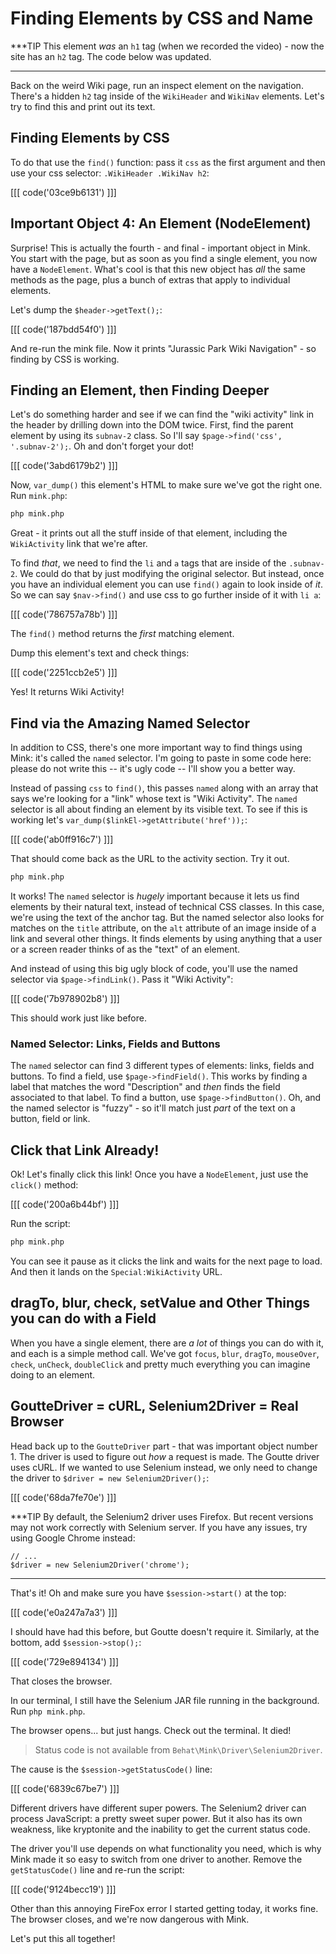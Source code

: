 # Finding Elements by CSS and Name

***TIP
This element *was* an `h1` tag (when we recorded the video) - now the site has an
`h2` tag. The code below was updated.
***

Back on the weird Wiki page, run an inspect element on the navigation. There's a hidden
`h2`  tag inside of the `WikiHeader` and `WikiNav` elements. Let's try to find
this and print out its text.

## Finding Elements by CSS

To do that use the `find()` function: pass it `css` as the first argument and then
use your css selector: `.WikiHeader .WikiNav h2`:

[[[ code('03ce9b6131') ]]]

## Important Object 4: An Element (NodeElement)

Surprise! This is actually the fourth - and final - important object in Mink. You
start with the page, but as soon as you find a single element, you now have a
`NodeElement`. What's cool is that this new object has *all* the same methods
as the page, plus a bunch of extras that apply to individual elements.

Let's dump the `$header->getText();`:

[[[ code('187bdd54f0') ]]]

And re-run the mink file. Now it prints "Jurassic Park Wiki Navigation" - so finding
by CSS is working.

## Finding an Element, then Finding Deeper

Let's do something harder and see if we can find the "wiki activity" link
in the header by drilling down into the DOM twice. First, find the parent
element by using its `subnav-2` class. So I'll say
`$page->find('css', '.subnav-2');`. Oh and don't  forget your dot!

[[[ code('3abd6179b2') ]]]

Now, `var_dump()` this element's HTML to make sure we've got the right one. Run `mink.php`:

```bash
php mink.php
```

Great - it prints out all the stuff inside of that element, including the `WikiActivity`
link that we're after.

To find *that*, we need to find the `li` and `a` tags that are inside of the `.subnav-2`.
We could do that by just modifying the original selector. But instead, once you have an
individual element you can use `find()` again to look inside of *it*. So we can say
`$nav->find()` and use css to go further inside of it with `li a`:

[[[ code('786757a78b') ]]]

The `find()` method returns the *first* matching element.

Dump this element's text and check things:

[[[ code('2251ccb2e5') ]]]

Yes! It returns Wiki Activity!

## Find via the Amazing Named Selector

In addition to CSS, there's one more important way to find things using Mink: it's called
the `named` selector. I'm going to paste in some code here: please do not write this -- it's
ugly code -- I'll show you a better way.

Instead of passing `css` to `find()`, this passes `named` along with an array that says
we're looking for a "link" whose text is "Wiki Activity". The `named` selector is all about
finding an element by its visible text. To see if this is working let's
`var_dump($linkEl->getAttribute('href'));`:

[[[ code('ab0ff916c7') ]]]

That should come back as the URL to the activity section. Try it out.

```bash
php mink.php
```

It works! The `named` selector is *hugely* important because it lets us find elements by
their natural text, instead of technical CSS classes. In this case, we're using the text
of the anchor tag. But the named selector also looks for matches on the `title` attribute,
on the `alt` attribute of an image inside of a link and several other things. It finds
elements by using anything that a user or a screen reader thinks of as the "text" of an
element.

And instead of using this big ugly block of code, you'll use the named selector via
`$page->findLink()`. Pass it "Wiki Activity":

[[[ code('7b978902b8') ]]]

This should work just like before.

### Named Selector: Links, Fields and Buttons

The `named` selector can find 3 different types of elements: links, fields and buttons.
To find a field, use `$page->findField()`. This works by finding a label that matches
the word "Description" and *then* finds the field associated to that label. To find a
button, use  `$page->findButton()`. Oh, and the named selector is "fuzzy" - so it'll
match just *part* of the text on a button, field or link.

## Click that Link Already!

Ok! Let's finally click this link! Once you have a `NodeElement`, just use the `click()` method:

[[[ code('200a6b44bf') ]]]

Run the script:

```bash
php mink.php
```

You can see it pause as it clicks the link and waits for the next page to load. And then
it lands on the `Special:WikiActivity` URL.

## dragTo, blur, check, setValue and Other Things you can do with a Field

When you have a single element, there are *a lot* of things you can do with it, and each
is a simple method call. We've got `focus`,  `blur`, `dragTo`, `mouseOver`, `check`, `unCheck`,
`doubleClick` and pretty much everything you can imagine doing to an element.

## GoutteDriver = cURL, Selenium2Driver = Real Browser

Head back up to the `GoutteDriver` part - that was important object number 1. The driver
is used to figure out *how* a request is made. The Goutte driver uses cURL. If we wanted
to use Selenium instead, we only need to change the driver to `$driver = new Selenium2Driver();`:

[[[ code('68da7fe70e') ]]]

***TIP
By default, the Selenium2 driver uses Firefox. But recent versions may not work correctly with
Selenium server. If you have any issues, try using Google Chrome instead:

```
// ...
$driver = new Selenium2Driver('chrome');
```
***

That's it! Oh and make sure you have `$session->start()` at the top:

[[[ code('e0a247a7a3') ]]]

I should have had this before, but Goutte doesn't require it. Similarly, at the bottom,
add `$session->stop();`: 

[[[ code('729e894134') ]]]

That closes the browser.

In our terminal, I still have the Selenium JAR file running in the background.
Run `php mink.php`.

The browser opens... but just hangs. Check out the terminal. It died!

> Status code is not available from `Behat\Mink\Driver\Selenium2Driver`.

The cause is the `$session->getStatusCode()` line:

[[[ code('6839c67be7') ]]]

Different drivers have different super powers. The Selenium2 driver can process
JavaScript: a pretty sweet super power. But it also has its own weakness,
like kryptonite and the inability to get the current status code.

The driver you'll use depends on what functionality you need, which is why Mink
made it so easy to switch from one driver to another. Remove the `getStatusCode()`
line and re-run the script:

[[[ code('9124becc19') ]]]

Other than this annoying FireFox error I started getting today, it works fine.
The browser closes, and we're now dangerous with Mink.

Let's put this all together!
